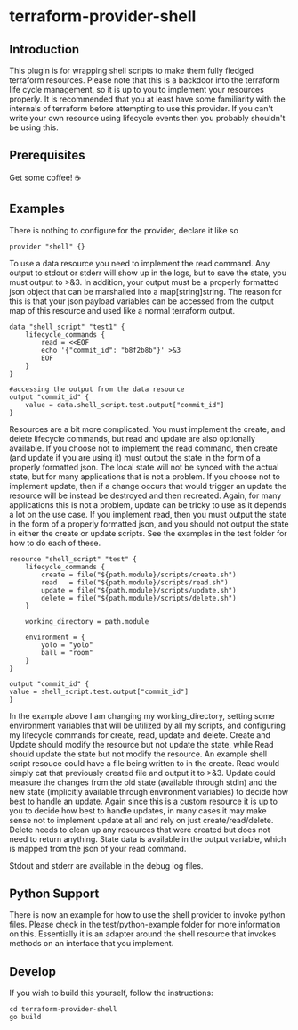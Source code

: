 # terraform-provider-shell
## Introduction
This plugin is for wrapping shell scripts to make them fully fledged terraform resources. Please note that this is a backdoor into the terraform life cycle management, so it is up to you to implement your resources properly. It is recommended that you at least have some familiarity with the internals of terraform before attempting to use this provider. If you can't write your own resource using lifecycle events then you probably shouldn't be using this.

## Prerequisites
Get some coffee! ☕

## Examples
There is nothing to configure for the provider, declare it like so

	provider "shell" {}

To use a data resource you need to implement the read command. Any output to stdout or stderr will show up in the logs, but to save the state, you must output to >&3. In addition, your output must be a properly formatted json object that can be marshalled into a map[string]string. The reason for this is that your json payload variables can be accessed from the output map of this resource and used like a normal terraform output.

	data "shell_script" "test1" {
		lifecycle_commands {
			read = <<EOF
			echo '{"commit_id": "b8f2b8b"}' >&3
			EOF
		}
	}

	#accessing the output from the data resource
	output "commit_id" {
  		value = data.shell_script.test.output["commit_id"]
	}

Resources are a bit more complicated. You must implement the create, and delete lifecycle commands, but read and update are also optionally available. If you choose not to implement the read command, then create (and update if you are using it) must output the state in the form of a properly formatted json. The local state will not be synced with the actual state, but for many applications that is not a problem. If you choose not to implement update, then if a change occurs that would trigger an update the resource will be instead be destroyed and then recreated. Again, for many applications this is not a problem, update can be tricky to use as it depends a lot on the use case. If you implement read, then you must output the state in the form of a properly formatted json, and you should not output the state in either the create or update scripts. See the examples in the test folder for how to do each of these.

	resource "shell_script" "test" {
		lifecycle_commands {
			create = file("${path.module}/scripts/create.sh")
			read   = file("${path.module}/scripts/read.sh")
			update = file("${path.module}/scripts/update.sh")
			delete = file("${path.module}/scripts/delete.sh")
		}

		working_directory = path.module

		environment = {
			yolo = "yolo"
			ball = "room"
		}
	}

	output "commit_id" {
	value = shell_script.test.output["commit_id"]
	}

In the example above I am changing my working_directory, setting some environment variables that will be utilized by all my scripts, and configuring my lifecycle commands for create, read, update and delete. Create and Update should modify the resource but not update the state, while Read should update the state but not modify the resource. An example shell script resouce could have a file being written to in the create. Read would simply cat that previously created file and output it to >&3. Update could measure the changes from the old state (available through stdin) and the new state (implicitly available through environment variables) to decide how best to handle an update. Again since this is a custom resource it is up to you to decide how best to handle updates, in many cases it may make sense not to implement update at all and rely on just create/read/delete. Delete needs to clean up any resources that were created but does not need to return anything. State data is available in the output variable, which is mapped from the json of your read command.

Stdout and stderr are available in the debug log files. 

## Python Support
There is now an example for how to use the shell provider to invoke python files. Please check in the test/python-example folder for more information on this. Essentially it is an adapter around the shell resource that invokes methods on an interface that you implement.

## Develop
If you wish to build this yourself, follow the instructions:

	cd terraform-provider-shell
	go build
	
